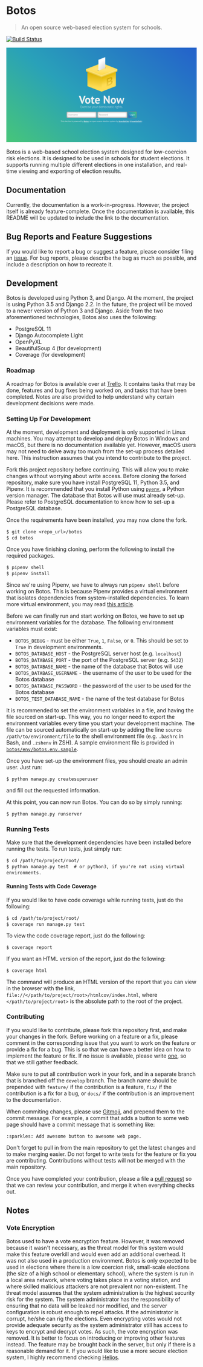 # Botos
> An open source web-based election system for schools.

[![Build Status](https://travis-ci.org/seanballais/botos.svg?branch=master)](https://travis-ci.org/seanballais/botos)

![A screenshot of the Botos login page.](docs/screenshot.png)

Botos is a web-based school election system designed for low-coercion risk elections. It is designed to be used in schools for student elections. It supports running multiple different elections in one installation, and real-time viewing and exporting of election results.

## Documentation
Currently, the documentation is a work-in-progress. However, the project itself is already feature-complete. Once the documentation is available, this README will be updated to include the link to the documentation.

## Bug Reports and Feature Suggestions
If you would like to report a bug or suggest a feature, please consider filing an [issue](https://github.com/seanballais/botos/issues/new). For bug reports, please describe the bug as much as possible, and include a description on how to recreate it.

## Development
Botos is developed using Python 3, and Django. At the moment, the project is using Python 3.5 and Django 2.2. In the future, the project will be moved to a newer version of Python 3 and Django. Aside from the two aforementioned technologies, Botos also uses the following:

 * PostgreSQL 11
 * Django Autocomplete Light
 * OpenPyXL
 * BeautifulSoup 4 (for development)
 * Coverage (for development)

### Roadmap
A roadmap for Botos is available over at [Trello](https://trello.com/b/P6ZOpyy2/botos-tasks). It contains tasks that may be done, features and bug fixes being worked on, and tasks that have been completed. Notes are also provided to help understand why certain development decisions were made.

### Setting Up For Development
At the moment, development and deployment is only supported in Linux machines. You may attempt to develop and deploy Botos in Windows and macOS, but there is no documentation available yet. However, macOS users may not need to delve away too much from the set-up process detailed here. This instruction assumes that you intend to contribute to the project.

Fork this project repository before continuing. This will allow you to make changes without worrying about write access. Before cloning the forked repository, make sure you have install PostgreSQL 11, Python 3.5, and Pipenv. It is recommended that you install Python using [`pyenv`](https://github.com/pyenv/pyenv), a Python version manager. The database that Botos will use must already set-up. Please refer to PostgreSQL documentation to know how to set-up a PostgreSQL database.

Once the requirements have been installed, you may now clone the fork.

````
$ git clone <repo_url>/botos
$ cd botos
````

Once you have finishing cloning, perform the following to install the required packages.

````
$ pipenv shell
$ pipenv install
````

Since we're using Pipenv, we have to always run `pipenv shell` before working on Botos. This is because Pipenv provides a virtual environment that isolates dependencies from system-installed dependencies. To learn more virtual environment, you may read [this article](https://realpython.com/python-virtual-environments-a-primer/).

Before we can finally run and start working on Botos, we have to set up environment variables for the database. The following environment variables must exist:

 * `BOTOS_DEBUG` - must be either `True`, `1`, `False`, or `0`. This should be set to `True` in development environments.
 * `BOTOS_DATABASE_HOST` - the PostgreSQL server host (e.g. `localhost`)
 * `BOTOS_DATABASE_PORT` - the port of the PostgreSQL server (e.g. `5432`)
 * `BOTOS_DATABASE_NAME` - the name of the database that Botos will use
 * `BOTOS_DATABASE_USERNAME` - the username of the user to be used for the Botos database
 * `BOTOS_DATABASE_PASSWORD` - the password of the user to be used for the Botos database
 * `BOTOS_TEST_DATABASE_NAME` - the name of the test database for Botos

It is recommended to set the environment variables in a file, and having the file sourced on start-up. This way, you no longer need to export the environment variables every time you start your development machine. The file can be sourced automatically on start-up by adding the line `source /path/to/environment/file` to the shell environment file (e.g. `.bashrc` in Bash, and `.zshenv` in ZSH). A sample environment file is provided in [`botos/env/botos.env.sample`](botos/env/botos.env.sample).

Once you have set-up the environment files, you should create an admin user. Just run:

````
$ python manage.py createsuperuser
````

and fill out the requested information.

At this point, you can now run Botos. You can do so by simply running:

````
$ python manage.py runserver
````

### Running Tests
Make sure that the development dependencies have been installed before running the tests. To run tests, just simply run:

    $ cd /path/to/project/root/
    $ python manage.py test  # or python3, if you're not using virtual environments.

#### Running Tests with Code Coverage
If you would like to have code coverage while running tests, just do the following:

    $ cd /path/to/project/root/
    $ coverage run manage.py test

To view the code coverage report, just do the following:

    $ coverage report

If you want an HTML version of the report, just do the following:

    $ coverage html

The command will produce an HTML version of the report that you can view in the browser with the link, `file://</path/to/project/root>/htmlcov/index.html`, where `</path/to/project/root>` is the absolute path to the root of the project.

### Contributing
If you would like to contribute, please fork this repository first, and make your changes in the fork. Before working on a feature or a fix, please comment in the corresponding issue that you want to work on the feature or provide a fix for a bug. This is so that we can have a better idea on how to implement the feature or fix. If no issue is available, please write [one](https://github.com/seanballais/botos/issues/new), so that we still gather feedback.

Make sure to put all contribution work in your fork, and in a separate branch that is branched off the `develop` branch. The branch name should be prepended with `feature/` if the contribution is a feature, `fix/` if the contribution is a fix for a bug, or `docs/` if the contribution is an improvement to the documentation.

When commiting changes, please use [Gitmoji](https://gitmoji.carloscuesta.me/), and prepend them to the commit message. For example, a commit that adds a button to some web page should have a commit message that is something like:

````
:sparkles: Add awesome button to awesome web page.
````

Don't forget to pull in from the main repository to get the latest changes and to make merging easier. Do not forget to write tests for the feature or fix you are contributing. Contributions without tests will not be merged with the main repository.

Once you have completed your contribution, please a file a [pull request](https://github.com/seanballais/botos/compare) so that we can review your contribution, and merge it when everything checks out.

## Notes

### Vote Encryption
Botos used to have a vote encryption feature. However, it was removed because it wasn't necessary, as the threat model for this system would make this feature overkill and would even add an additional overhead. It was not also used in a production environment. Botos is only expected to be used in elections where there is a low coercion risk, small-scale elections (the size of a high school or elementary school), where the system is run in a local area network, where voting takes place in a voting station, and where skilled malicious attackers are not prevalent nor non-existent. The threat model assumes that the system administration is the highest security risk for the system. The system administrator has the responsibility of ensuring that no data will be leaked nor modified, and the server configuration is robust enough to repel attacks. If the administrator is corrupt, he/she can rig the elections. Even encrypting votes would not provide adequate security as the system administrator still has access to keys to encrypt and decrypt votes. As such, the vote encryption was removed. It is better to focus on introducing or improving other features instead. The feature may be brought back in the server, but only if there is a reasonable demand for it. If you would like to use a more secure election system, I highly recommend checking [Helios](https://github.com/benadida/helios-server).
